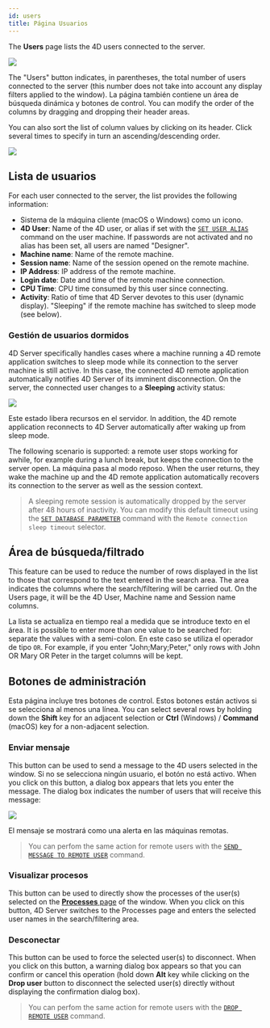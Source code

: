 ```yaml
---
id: users
title: Página Usuarios
---
```



The **Users** page lists the 4D users connected to the server.


![](assets/en/Admin/server-users.png)

The "Users" button indicates, in parentheses, the total number of users connected to the server (this number does not take into account any display filters applied to the window). La página también contiene un área de búsqueda dinámica y botones de control. You can modify the order of the columns by dragging and dropping their header areas.

You can also sort the list of column values by clicking on its header. Click several times to specify in turn an ascending/descending order.

![](assets/en/Admin/server-users-sort.png)

## Lista de usuarios

For each user connected to the server, the list provides the following information:

- Sistema de la máquina cliente (macOS o Windows) como un icono.
- **4D User**: Name of the 4D user, or alias if set with the [`SET USER ALIAS`](https://doc.4d.com/4dv19/help/command/en/page1666.html) command on the user machine. If passwords are not activated and no alias has been set, all users are named "Designer".
- **Machine name**: Name of the remote machine.
- **Session name**: Name of the session opened on the remote machine.
- **IP Address**: IP address of the remote machine.
- **Login date**: Date and time of the remote machine connection.
- **CPU Time**: CPU time consumed by this user since connecting.
- **Activity**: Ratio of time that 4D Server devotes to this user (dynamic display). "Sleeping" if the remote machine has switched to sleep mode (see below).

### Gestión de usuarios dormidos

4D Server specifically handles cases where a machine running a 4D remote application switches to sleep mode while its connection to the server machine is still active. In this case, the connected 4D remote application automatically notifies 4D Server of its imminent disconnection. On the server, the connected user changes to a **Sleeping** activity status:

![](assets/en/Admin/server-sleeping.png)

Este estado libera recursos en el servidor. In addition, the 4D remote application reconnects to 4D Server automatically after waking up from sleep mode.

The following scenario is supported: a remote user stops working for awhile, for example during a lunch break, but keeps the connection to the server open. La máquina pasa al modo reposo. When the user returns, they wake the machine up and the 4D remote application automatically recovers its connection to the server as well as the session context.

> A sleeping remote session is automatically dropped by the server after 48 hours of inactivity. You can modify this default timeout using the [`SET DATABASE PARAMETER`](https://doc.4d.com/4dv19/help/command/en/page642.html) command with the `Remote connection sleep timeout` selector.


## Área de búsqueda/filtrado

This feature can be used to reduce the number of rows displayed in the list to those that correspond to the text entered in the search area. The area indicates the columns where the search/filtering will be carried out. On the Users page, it will be the 4D User, Machine name and Session name columns.

La lista se actualiza en tiempo real a medida que se introduce texto en el área. It is possible to enter more than one value to be searched for: separate the values with a semi-colon. En este caso se utiliza el operador de tipo `OR`. For example, if you enter "John;Mary;Peter," only rows with John OR Mary OR Peter in the target columns will be kept.


## Botones de administración

Esta página incluye tres botones de control. Estos botones están activos si se selecciona al menos una línea. You can select several rows by holding down the **Shift** key for an adjacent selection or **Ctrl** (Windows) / **Command** (macOS) key for a non-adjacent selection.

### Enviar mensaje

This button can be used to send a message to the 4D users selected in the window. Si no se selecciona ningún usuario, el botón no está activo. When you click on this button, a dialog box appears that lets you enter the message. The dialog box indicates the number of users that will receive this message:

![](assets/en/Admin/server-message.png)

El mensaje se mostrará como una alerta en las máquinas remotas.

> You can perfom the same action for remote users with the [`SEND MESSAGE TO REMOTE USER`](https://doc.4d.com/4dv19/help/command/en/page1632.html) command.


### Visualizar procesos

This button can be used to directly show the processes of the user(s) selected on the [**Processes** page](processes.md) of the window. When you click on this button, 4D Server switches to the Processes page and enters the selected user names in the search/filtering area.

### Desconectar

This button can be used to force the selected user(s) to disconnect. When you click on this button, a warning dialog box appears so that you can confirm or cancel this operation (hold down **Alt** key while clicking on the **Drop user** button to disconnect the selected user(s) directly without displaying the confirmation dialog box).

> You can perfom the same action for remote users with the [`DROP REMOTE USER`](https://doc.4d.com/4dv19/help/command/en/page1633.html) command.

